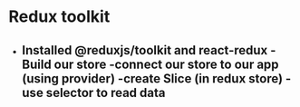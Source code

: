 # Redux toolkit

- Installed @reduxjs/toolkit and react-redux
  -Build our store
  -connect our store to our app (using provider)
  -create Slice (in redux store)
  -use selector to read data
  -
